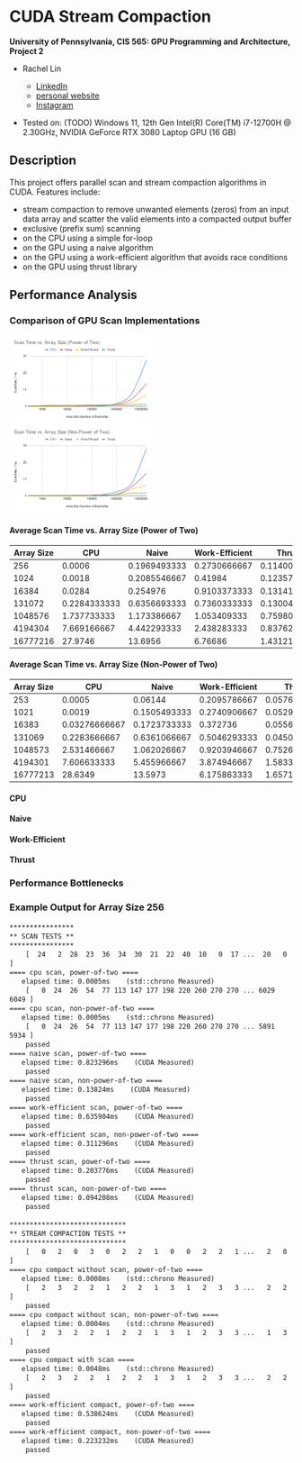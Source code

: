 CUDA Stream Compaction
======================

**University of Pennsylvania, CIS 565: GPU Programming and Architecture, Project 2**

* Rachel Lin

  * [LinkedIn](https://www.linkedin.com/in/rachel-lin-452834213/)
  * [personal website](https://www.artstation.com/rachellin4)
  * [Instagram](https://www.instagram.com/lotus_crescent/)

* Tested on: (TODO) Windows 11, 12th Gen Intel(R) Core(TM) i7-12700H @ 2.30GHz, NVIDIA GeForce RTX 3080 Laptop GPU (16 GB)


## Description

This project offers parallel scan and stream compaction algorithms in CUDA. Features include:
  * stream compaction to remove unwanted elements (zeros) from an input data array and scatter the valid elements into a compacted output buffer
  * exclusive (prefix sum) scanning
   * on the CPU using a simple for-loop
   * on the GPU using a naive algorithm
   * on the GPU using a work-efficient algorithm that avoids race conditions
   * on the GPU using thrust library

## Performance Analysis

### Comparison of GPU Scan Implementations

<img src="img/Scan Time vs. Array Size (Power of Two).png" width="50%">
<img src="img/Scan Time vs. Array Size (Non-Power of Two).png" width="50%">

#### Average Scan Time vs. Array Size (Power of Two)

| Array Size	| CPU	| Naive	| Work-Efficient	| Thrust | 
| --------- | --------- | --------- | --------- | --------- |
| 256	| 0.0006	| 0.1969493333	| 0.2730666667	| 0.1140053333 | 
| 1024	| 0.0018	| 0.2085546667	| 0.41984	| 0.1235733333 | 
| 16384	| 0.0284	| 0.254976	| 0.9103373333	| 0.1314133333 | 
| 131072	| 0.2284333333	| 0.6356693333	| 0.7360333333	| 0.130048 | 
| 1048576	| 1.737733333	| 1.173386667	| 1.053409333	| 0.759808 | 
| 4194304	| 7.669166667	| 4.442293333	| 2.438283333	| 0.8376226667 | 
| 16777216	| 27.9746	| 13.6956	| 6.76686	| 1.431213333 | 

#### Average Scan Time vs. Array Size (Non-Power of Two)

| Array Size	| CPU	| Naive	| Work-Efficient	| Thrust | 
| --------- | --------- | --------- | --------- | --------- |
| 253	| 0.0005	| 0.06144	| 0.2095786667	| 0.05768533333 | 
| 1021	| 0.0019	| 0.1505493333	| 0.2740906667	| 0.05290666667 | 
| 16383	| 0.03276666667	| 0.1723733333	| 0.372736	| 0.05563733333 | 
| 131069	| 0.2283666667	| 0.6361066667	| 0.5046293333	| 0.045056 | 
| 1048573	| 2.531466667	| 1.062026667	| 0.9203946667	| 0.75264 | 
| 4194301	| 7.606633333	| 5.455966667	| 3.874946667	| 1.58338 | 
| 16777213	| 28.6349	| 13.5973	| 6.175863333	| 1.657173333 | 

#### CPU


#### Naive


#### Work-Efficient


#### Thrust



### Performance Bottlenecks



### Example Output for Array Size 256
```
****************
** SCAN TESTS **
****************
    [  24   2  28  23  36  34  30  21  22  40  10   0  17 ...  20   0 ]
==== cpu scan, power-of-two ====
   elapsed time: 0.0005ms    (std::chrono Measured)
    [   0  24  26  54  77 113 147 177 198 220 260 270 270 ... 6029 6049 ]
==== cpu scan, non-power-of-two ====
   elapsed time: 0.0005ms    (std::chrono Measured)
    [   0  24  26  54  77 113 147 177 198 220 260 270 270 ... 5891 5934 ]
    passed
==== naive scan, power-of-two ====
   elapsed time: 0.823296ms    (CUDA Measured)
    passed
==== naive scan, non-power-of-two ====
   elapsed time: 0.13824ms    (CUDA Measured)
    passed
==== work-efficient scan, power-of-two ====
   elapsed time: 0.635904ms    (CUDA Measured)
    passed
==== work-efficient scan, non-power-of-two ====
   elapsed time: 0.311296ms    (CUDA Measured)
    passed
==== thrust scan, power-of-two ====
   elapsed time: 0.203776ms    (CUDA Measured)
    passed
==== thrust scan, non-power-of-two ====
   elapsed time: 0.094208ms    (CUDA Measured)
    passed

*****************************
** STREAM COMPACTION TESTS **
*****************************
    [   0   2   0   3   0   2   2   1   0   0   2   2   1 ...   2   0 ]
==== cpu compact without scan, power-of-two ====
   elapsed time: 0.0008ms    (std::chrono Measured)
    [   2   3   2   2   1   2   2   1   3   1   2   3   3 ...   2   2 ]
    passed
==== cpu compact without scan, non-power-of-two ====
   elapsed time: 0.0004ms    (std::chrono Measured)
    [   2   3   2   2   1   2   2   1   3   1   2   3   3 ...   1   3 ]
    passed
==== cpu compact with scan ====
   elapsed time: 0.0048ms    (std::chrono Measured)
    [   2   3   2   2   1   2   2   1   3   1   2   3   3 ...   2   2 ]
    passed
==== work-efficient compact, power-of-two ====
   elapsed time: 0.538624ms    (CUDA Measured)
    passed
==== work-efficient compact, non-power-of-two ====
   elapsed time: 0.223232ms    (CUDA Measured)
    passed
```
